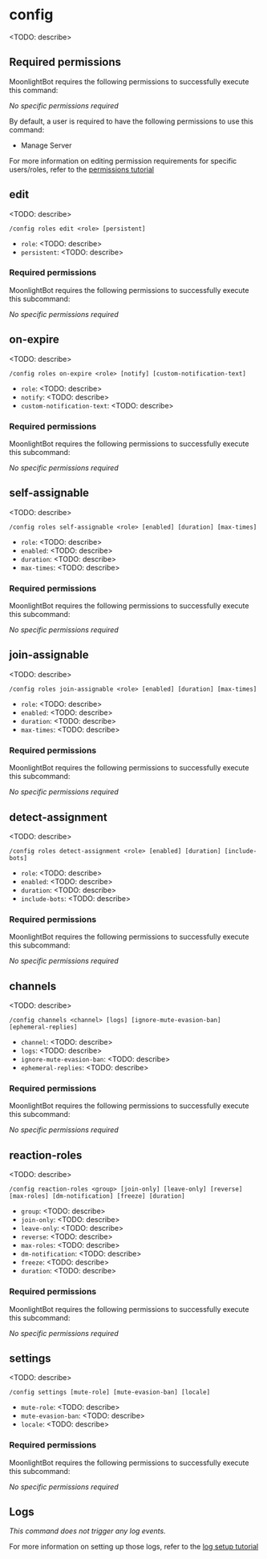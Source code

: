 # config

<TODO: describe>

## Required permissions

MoonlightBot requires the following permissions to successfully execute this command:

*No specific permissions required*

By default, a user is required to have the following permissions to use this command:

* Manage Server

For more information on editing permission requirements for specific users/roles, refer to the [permissions tutorial](<linkToPermissionsTutorial>)

## edit

<TODO: describe>

```text
/config roles edit <role> [persistent]
```

* `role`: <TODO: describe>
* `persistent`: <TODO: describe>

### Required permissions

MoonlightBot requires the following permissions to successfully execute this subcommand:

*No specific permissions required*

## on-expire

<TODO: describe>

```text
/config roles on-expire <role> [notify] [custom-notification-text]
```

* `role`: <TODO: describe>
* `notify`: <TODO: describe>
* `custom-notification-text`: <TODO: describe>

### Required permissions

MoonlightBot requires the following permissions to successfully execute this subcommand:

*No specific permissions required*

## self-assignable

<TODO: describe>

```text
/config roles self-assignable <role> [enabled] [duration] [max-times]
```

* `role`: <TODO: describe>
* `enabled`: <TODO: describe>
* `duration`: <TODO: describe>
* `max-times`: <TODO: describe>

### Required permissions

MoonlightBot requires the following permissions to successfully execute this subcommand:

*No specific permissions required*

## join-assignable

<TODO: describe>

```text
/config roles join-assignable <role> [enabled] [duration] [max-times]
```

* `role`: <TODO: describe>
* `enabled`: <TODO: describe>
* `duration`: <TODO: describe>
* `max-times`: <TODO: describe>

### Required permissions

MoonlightBot requires the following permissions to successfully execute this subcommand:

*No specific permissions required*

## detect-assignment

<TODO: describe>

```text
/config roles detect-assignment <role> [enabled] [duration] [include-bots]
```

* `role`: <TODO: describe>
* `enabled`: <TODO: describe>
* `duration`: <TODO: describe>
* `include-bots`: <TODO: describe>

### Required permissions

MoonlightBot requires the following permissions to successfully execute this subcommand:

*No specific permissions required*

## channels

<TODO: describe>

```text
/config channels <channel> [logs] [ignore-mute-evasion-ban] [ephemeral-replies]
```

* `channel`: <TODO: describe>
* `logs`: <TODO: describe>
* `ignore-mute-evasion-ban`: <TODO: describe>
* `ephemeral-replies`: <TODO: describe>

### Required permissions

MoonlightBot requires the following permissions to successfully execute this subcommand:

*No specific permissions required*

## reaction-roles

<TODO: describe>

```text
/config reaction-roles <group> [join-only] [leave-only] [reverse] [max-roles] [dm-notification] [freeze] [duration]
```

* `group`: <TODO: describe>
* `join-only`: <TODO: describe>
* `leave-only`: <TODO: describe>
* `reverse`: <TODO: describe>
* `max-roles`: <TODO: describe>
* `dm-notification`: <TODO: describe>
* `freeze`: <TODO: describe>
* `duration`: <TODO: describe>

### Required permissions

MoonlightBot requires the following permissions to successfully execute this subcommand:

*No specific permissions required*

## settings

<TODO: describe>

```text
/config settings [mute-role] [mute-evasion-ban] [locale]
```

* `mute-role`: <TODO: describe>
* `mute-evasion-ban`: <TODO: describe>
* `locale`: <TODO: describe>

### Required permissions

MoonlightBot requires the following permissions to successfully execute this subcommand:

*No specific permissions required*

## Logs

*This command does not trigger any log events.*

For more information on setting up those logs, refer to the [log setup tutorial](<linkToLogTutorial>)